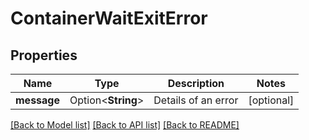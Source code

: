 # ContainerWaitExitError

## Properties

Name | Type | Description | Notes
------------ | ------------- | ------------- | -------------
**message** | Option<**String**> | Details of an error | [optional]

[[Back to Model list]](../README.md#documentation-for-models) [[Back to API list]](../README.md#documentation-for-api-endpoints) [[Back to README]](../README.md)


